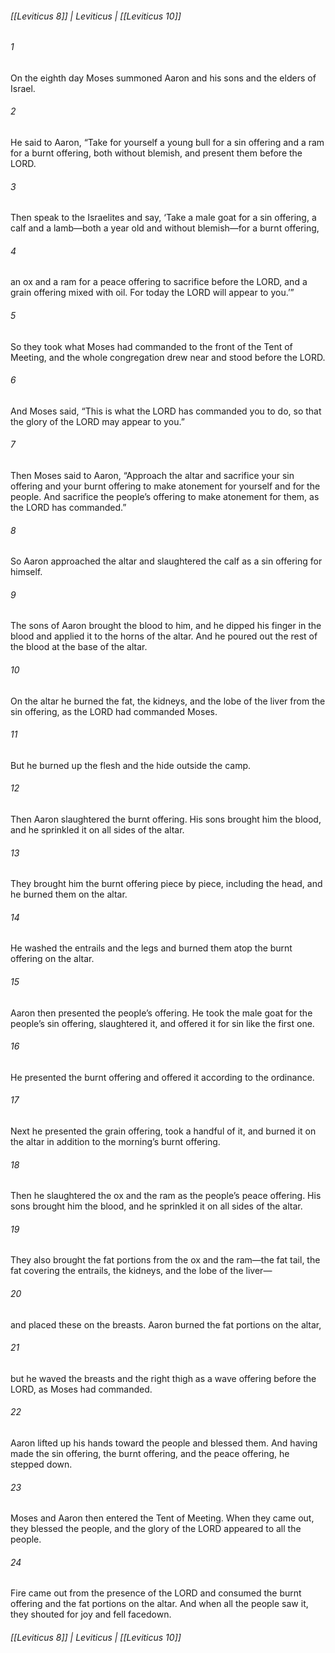 ###### [[Leviticus 8]] | Leviticus | [[Leviticus 10]]

###### 1
On the eighth day Moses summoned Aaron and his sons and the elders of Israel.
###### 2
He said to Aaron, “Take for yourself a young bull for a sin offering and a ram for a burnt offering, both without blemish, and present them before the LORD.
###### 3
Then speak to the Israelites and say, ‘Take a male goat for a sin offering, a calf and a lamb—both a year old and without blemish—for a burnt offering,
###### 4
an ox and a ram for a peace offering to sacrifice before the LORD, and a grain offering mixed with oil. For today the LORD will appear to you.’”
###### 5
So they took what Moses had commanded to the front of the Tent of Meeting, and the whole congregation drew near and stood before the LORD.
###### 6
And Moses said, “This is what the LORD has commanded you to do, so that the glory of the LORD may appear to you.”
###### 7
Then Moses said to Aaron, “Approach the altar and sacrifice your sin offering and your burnt offering to make atonement for yourself and for the people. And sacrifice the people’s offering to make atonement for them, as the LORD has commanded.”
###### 8
So Aaron approached the altar and slaughtered the calf as a sin offering for himself.
###### 9
The sons of Aaron brought the blood to him, and he dipped his finger in the blood and applied it to the horns of the altar. And he poured out the rest of the blood at the base of the altar.
###### 10
On the altar he burned the fat, the kidneys, and the lobe of the liver from the sin offering, as the LORD had commanded Moses.
###### 11
But he burned up the flesh and the hide outside the camp.
###### 12
Then Aaron slaughtered the burnt offering. His sons brought him the blood, and he sprinkled it on all sides of the altar.
###### 13
They brought him the burnt offering piece by piece, including the head, and he burned them on the altar.
###### 14
He washed the entrails and the legs and burned them atop the burnt offering on the altar.
###### 15
Aaron then presented the people’s offering. He took the male goat for the people’s sin offering, slaughtered it, and offered it for sin like the first one.
###### 16
He presented the burnt offering and offered it according to the ordinance.
###### 17
Next he presented the grain offering, took a handful of it, and burned it on the altar in addition to the morning’s burnt offering.
###### 18
Then he slaughtered the ox and the ram as the people’s peace offering. His sons brought him the blood, and he sprinkled it on all sides of the altar.
###### 19
They also brought the fat portions from the ox and the ram—the fat tail, the fat covering the entrails, the kidneys, and the lobe of the liver—
###### 20
and placed these on the breasts. Aaron burned the fat portions on the altar,
###### 21
but he waved the breasts and the right thigh as a wave offering before the LORD, as Moses had commanded.
###### 22
Aaron lifted up his hands toward the people and blessed them. And having made the sin offering, the burnt offering, and the peace offering, he stepped down.
###### 23
Moses and Aaron then entered the Tent of Meeting. When they came out, they blessed the people, and the glory of the LORD appeared to all the people.
###### 24
Fire came out from the presence of the LORD and consumed the burnt offering and the fat portions on the altar. And when all the people saw it, they shouted for joy and fell facedown.

###### [[Leviticus 8]] | Leviticus | [[Leviticus 10]]
